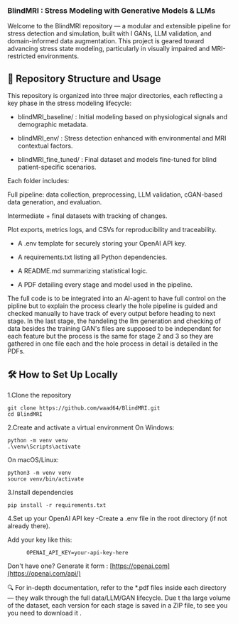 ### BlindMRI : Stress Modeling with Generative Models & LLMs

Welcome to the BlindMRI repository — a modular and extensible pipeline for stress detection and simulation, built with l GANs, LLM validation, and domain-informed data augmentation. This project is geared toward advancing stress state modeling, particularly in visually impaired and MRI-restricted environments.

## 📁 Repository Structure and Usage
This repository is organized into three major directories, each reflecting a key phase in the stress modeling lifecycle:

   - blindMRI_baseline/ :
              Initial modeling based on physiological signals and demographic metadata.

   - blindMRI_env/ :
              Stress detection enhanced with environmental and MRI contextual factors.

   - blindMRI_fine_tuned/ :
              Final dataset and models fine-tuned for blind patient-specific scenarios.

Each folder includes:

Full pipeline: data collection, preprocessing, LLM validation, cGAN-based data generation, and evaluation.

Intermediate + final datasets with tracking of changes.

Plot exports, metrics logs, and CSVs for reproducibility and traceability.

  - A .env template for securely storing your OpenAI API key.

  - A requirements.txt listing all Python dependencies.

  - A README.md summarizing statistical logic.

  - A PDF detailing every stage and model used in the pipeline.

The full code is to be integrated into an AI-agent to have full control on the pipline but  to explain the process clearly the hole pipeline is guided and checked manually to have track of every output before heading to next stage.
In the last stage, the handeling the llm generation and checking of data besides the training GAN's files are supposed to be independant for each feature but the process is the same for stage 2 and 3 so they are gathered in one file each and the hole process in detail is detailed in the PDFs.
## 🛠️ How to Set Up Locally
1.Clone the repository

    git clone https://github.com/waad64/BlindMRI.git
    cd BlindMRI
    
2.Create and activate a virtual environment
  On Windows:
  
    python -m venv venv
    .\venv\Scripts\activate
    
  On macOS/Linux:

    python3 -m venv venv
    source venv/bin/activate
    
3.Install dependencies

    pip install -r requirements.txt
    
4.Set up your OpenAI API key
 -Create a .env file in the root directory (if not already there).

   Add your key like this:
   
          OPENAI_API_KEY=your-api-key-here
 
   Don't have one? Generate it form : [https://openai.com](https://openai.com/api/)


🔍 For in-depth documentation, refer to the *.pdf files inside each directory — they walk through the full data/LLM/GAN lifecycle.
Due t tha large volume of the dataset, each version for each stage is saved in a ZIP file, to see you you need to download it .  
